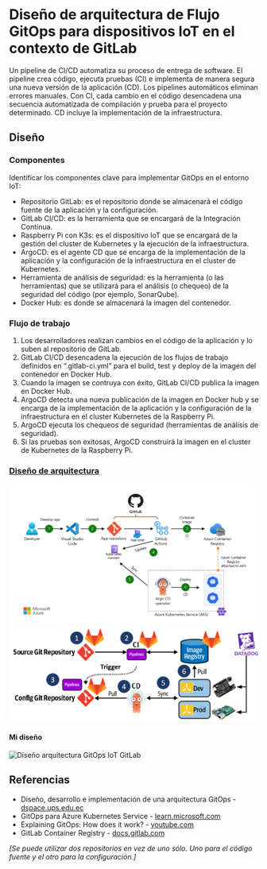 # Diseño de arquitectura de Flujo GitOps para dispositivos IoT en el contexto de GitLab
Un pipeline de CI/CD automatiza su proceso de entrega de software. El pipeline crea código, ejecuta pruebas (CI) e implementa de manera segura una nueva versión de la aplicación (CD). Los pipelines automáticos eliminan errores manuales. Con CI, cada cambio en el código desencadena una secuencia automatizada de compilación y prueba para el proyecto determinado. CD incluye la implementación de la infraestructura.

## Diseño
### Componentes
Identificar los componentes clave para implementar GitOps en el entorno IoT:
- Repositorio GitLab: es el repositorio donde se almacenará el código fuente de la aplicación y la configuración.
- GitLab CI/CD: es la herramienta que se encargará de la Integración Continua.
- Raspberry Pi con K3s: es el dispositivo IoT que se encargará de la gestión del cluster de Kubernetes y la ejecución de la infraestructura.
- ArgoCD: es el agente CD que se encarga de la implementación de la aplicación y la configuración de la infraestructura en el cluster de Kubernetes.
- Herramienta de análisis de seguridad: es la herramienta (o las herramientas) que se utilizará para el análisis (o chequeo) de la seguridad del código (por ejemplo, SonarQube).
- Docker Hub: es donde se almacenará la imagen del contenedor.

### Flujo de trabajo
1. Los desarrolladores realizan cambios en el código de la aplicación y lo suben al repositorio de GitLab.
2. GitLab CI/CD desencadena la ejecución de los flujos de trabajo definidos en “.gitlab-ci.yml” para el build, test y deploy de la imagen del contenedor en Docker Hub.
3. Cuando la imagen se contruya con éxito, GitLab CI/CD publica la imagen en Docker Hub.
4. ArgoCD detecta una nueva publicación de la imagen en Docker hub y se encarga de la implementación de la aplicación y la configuración de la infraestructura en el cluster Kubernetes de la Raspberry Pi.
5. ArgoCD ejecuta los chequeos de seguridad (herramientas de análisis de seguridad).
6. Si las pruebas son exitosas, ArgoCD construirá la imagen en el cluster de Kubernetes de la Raspberry Pi.

### [Diseño de arquitectura](https://learn.microsoft.com/es-es/azure/architecture/example-scenario/gitops-aks/gitops-blueprint-aks#scenario-4-use-gitops-with-argo-cd-github-actions-and-aks-to-implement-cicd)
<img src="https://github.com/sfl0r3nz05/SecDelivAutoIoT/blob/master/docs/images/gitops-ci-cd-argo-cd.png" alt="GitOps CI/CD ArgoCD">

<img src="https://github.com/sfl0r3nz05/SecDelivAutoIoT/blob/master/docs/images/Flujo%20GitOps%20IoT%20GitLab.PNG" alt="Flujo GitOps IoT GitLab">

#### Mi diseño
<img src="https://github.com/sfl0r3nz05/SecDelivAutoIoT/blob/master/docs/images/Dise%C3%B1o%20arquitectura%20Flujo%20GitOps%20IoT%20GitLab.png" alt="Diseño arquitectura GitOps IoT GitLab">

## Referencias
- Diseño, desarrollo e implementación de una arquitectura GitOps - [dspace.ups.edu.ec](https://dspace.ups.edu.ec/bitstream/123456789/22397/1/UPS-CT009712.pdf)
- GitOps para Azure Kubernetes Service - [learn.microsoft.com](https://learn.microsoft.com/es-es/azure/architecture/example-scenario/gitops-aks/gitops-blueprint-aks)
- Explaining GitOps: How does it work? - [youtube.com](https://www.youtube.com/watch?v=dIaX5IhRqkI&ab_channel=DevOpsJourney)
- GitLab Container Registry - [docs.gitlab.com](https://docs.gitlab.com/ee/user/packages/container_registry/)


_[Se puede utilizar dos repositorios en vez de uno sólo. Uno para el código fuente y el otro para la configuración.]_
